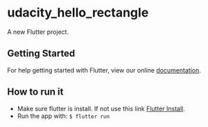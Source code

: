 # udacity_hello_rectangle
A new Flutter project.

## Getting Started
For help getting started with Flutter, view our online
[documentation](https://flutter.io/).

## How to run it
- Make sure flutter is install. If not use this link [Flutter Install](https://flutter.io/get-started/install/).
- Run the app with: `$ flutter run`
